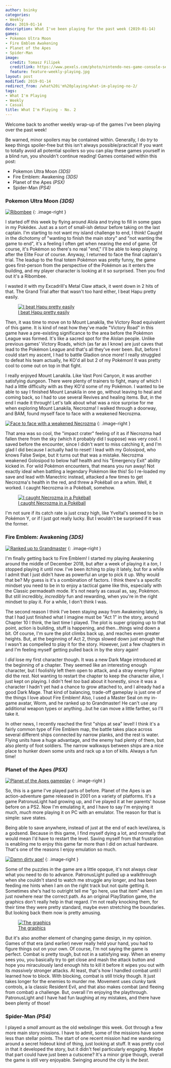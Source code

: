 ```yaml
---
author: bsinky
categories:
- Weekly
date: 2019-01-14
description: What I've been playing for the past week (2019-01-14)
games:
- Pokemon Ultra Moon
- Fire Emblem Awakening
- Planet of the Apes
- Spider-Man
image:
  credit: Tomasz Filipek
  creditlink: https://www.pexels.com/photo/nintendo-nes-game-console-set-1637438/
  feature: feature-weekly-playing.jpg
layout: post
modified: 2019-01-14
redirect_from: /what%20i'm%20playing/what-im-playing-no-2/
tags:
- What I'm Playing
- Weekly
- Casual
title: What I'm Playing - No. 2
---
```


Welcome back to another weekly wrap-up of the games I've been playing over the past week!

Be warned, minor spoilers may be contained within. Generally, I do *try* to keep things spoiler-free but this isn't always possible/practical! If you want to totally avoid all potential spoilers so you can play these games yourself in a blind run, you shouldn't continue reading! Games contained within this post:

 - Pokemon Ultra Moon *(3DS)*
 - Fire Emblem: Awakening *(3DS)*
 - Planet of the Apes *(PSX)*
 - Spider-Man *(PS4)*

<!--more-->

### Pokemon Ultra Moon *(3DS)*

[![Ribombee](https://i.imgur.com/gJPHoWhm.png)](https://i.imgur.com/gJPHoWh.png)
{: .image-right }

I started off this week by flying around Alola and trying to fill in some gaps in my Pokédex. Just as a sort of small-ish detour before taking on the last captain. I'm starting to not want my island challenge to end, I think! Caught in the dichotomy of "wanting to finish the main story" and "not wanting the game to end", it's a feeling I often get when nearing the end of game. Of course, it's Pokémon so there's no real "end," I'll be able to keep playing after the Elite Four of course. Anyway, I returned to face the final captain's trial. The leadup to the final totem Pokémon was pretty funny, the game goes first-person from the perspective of the Pokémon as it enters the building, and my player character is looking at it so surprised. Then you find out it's a Ribombee.

I wasted it with my Excadrill's Metal Claw attack, it went down in 2 hits of that. The Grand Trial after that wasn't too hard either, I beat Hapu pretty easily.

<figure class="half center">
    <a href="https://i.imgur.com/x8CB1ge.png"><img src="https://i.imgur.com/x8CB1gem.png" alt="I beat Hapu pretty easily"/>
    <figcaption>I beat Hapu pretty easily</figcaption></a>
</figure>

Then, it was time to move on to Mount Lanakila, the Victory Road equivalent of this game. It is kind of neat how they've made "Victory Road" in this game have a pre-existing significance to the area before the Pokémon League was formed. It's like a sacred spot for the Alolan people. Unlike previous games' Victory Roads, which (as far as I know) are just caves that lead to the Pokémon League and that's all they've ever been. But, before I could start my ascent, I had to battle Gladion once more! I really struggled to defeat his team actually, he KO'd all but 2 of my Pokémon! It was pretty cool to come out on top in that fight.

I really enjoyed Mount Lanakila. Like Vast Poni Canyon, it was another satisfying dungeon. There were plenty of trainers to fight, many of which I had a little difficulty with as they KO'd some of my Pokémon. I wanted to be able to say I finished Mount Lanakila in one go, without leaving to heal and coming back, so I had to use several Revives and healing items. But, in the end I made it through! Let's talk about what was a nice surprise for me when exploring Mount Lanakila, Necrozma! I walked through a doorway, and BAM, found myself face to face with a weakened Necrozma.

[![Face to face with a weakened Necrozma](https://i.imgur.com/FWKlOtlm.png)](https://i.imgur.com/FWKlOtl.png)
{: .image-right }

That area was so cool, the "impact crater" feeling of it as if Necrozma had fallen there from the sky (which it probably did I suppose) was very cool. I saved before the encounter, since I didn't want to miss catching it, and I'm glad I did because I actually had to reset! I lead with my Golosipod, who knows False Swipe, but it turns out that was a mistake. Necrozma weakened Golosipod to below half health and his "Emergency Exit" ability kicked in. For wild Pokémon encounters, that means you run away! Not exactly ideal when battling a legendary Pokémon like this! So I re-loaded my save and lead with Manectric instead, attacked a few times to get Necrozma's health in the red, and threw a Pokéball on a whim. Well, it worked. I caught Necrozma in a Pokéball, somehow.

<figure class="half center">
    <a href="https://i.imgur.com/vHJtsC3.png"><img src="https://i.imgur.com/vHJtsC3m.png" alt="I caught Necrozma in a Pokéball"/>
    <figcaption>I caught Necrozma in a Pokéball</figcaption></a>
</figure>

I'm not sure if its catch rate is just crazy high, like Yveltal's seemed to be in Pokémon Y, or if I just got really lucky. But I wouldn't be surprised if it was the former.

### Fire Emblem: Awakening *(3DS)*

[![Ranked up to Grandmaster](https://i.imgur.com/gtpseF0m.png)](https://i.imgur.com/gtpseF0.png)
{: .image-right }

I'm finally getting back to Fire Emblem! I started my playing Awakening around the middle of December 2018, but after a week of playing it a *ton*, I stopped playing it until now. I've been itching to play it lately, but for a while I admit that I just didn't have as powerful an urge to pick it up. Why would that be? My guess is it's a combination of factors. I think there's a specific mindset you need to be in to enjoy a tactical game like this, especially with the Classic permadeath mode. It's not nearly as casual as, say, Pokémon. But still incredibly, *incredibly* fun and rewarding, when you're in the right mindset to play it. For a while, I don't think I was.

The second reason I think I've been staying away from Awakening lately, is that I had just finished what I imagine must be "Act 1" in the story, around Chapter 10 I think, the last time I played. The plot is super gripping up to that point, action is building, stuff is happening, and then...things wind down a bit. Of course, I'm sure the plot climbs back up, and reaches even greater heights. But, at the beginning of Act 2, things slowed down just enough that I wasn't as compelled to play it for the story. However, just a few chapters in and I'm feeling myself getting pulled back in by the story again!

I *did* lose my first character though. It was a new Dark Mage introduced at the beginning of a chapter. They seemed like an interesting enough character, but I foolishly left them open to attack, and a stray enemy Fighter did the rest. Not wanting to restart the chapter to keep the character alive, I just kept on playing. I didn't feel *too* bad about it honestly, since it was a character I hadn't yet had a chance to grow attached to, and I already had a good Dark Mage. That kind of balancing, trade-off gameplay is just one of the things I love about Fire Emblem! Also, I used a Master Seal on my in-game avatar, Worm, and he ranked up to Grandmaster! He can't use any additional weapon types or anything...but he can move a little farther, so I'll take it.

In other news, I recently reached the first "ships at sea" level! I think it's a fairly common type of Fire Emblem map, the battle takes place across several different ships connected by narrow planks, and the rest is water. Flying units have a huge advantage, and the enemy had plenty of them, but also plenty of foot soldiers. The narrow walkways between ships are a nice place to hunker down some units and rack up a ton of kills. Always a fun time!

### Planet of the Apes *(PSX)*

[![Planet of the Apes gameplay](https://i.imgur.com/hpZtGRqm.png)](https://i.imgur.com/hpZtGRq.png)
{: .image-right }

So, this is a game I've played parts of before. Planet of the Apes is an action-adventure game released in 2001 on a variety of platforms. It's a game PatronusLight had growing up, and I've played it at her parents' house before on a PS2. Now I'm emulating it, and I have to say I'm enjoying it much, *much* more playing it on PC with an emulator. The reason for that is simple: save states.

Being able to save anywhere, instead of just at the end of each level/area, is a godsend. Because in this game, I find myself dying a lot, and normally that would mean I'd have to restart the level. Saving myself from that frustration is enabling me to enjoy this game far more than I did on actual hardware. That's one of the reasons I enjoy emulation so much.

[![Damn dirty ape!](https://i.imgur.com/wpLQat0m.png)](https://i.imgur.com/wpLQat0.png)
{: .image-right }

Some of the puzzles in the game are a little opaque, it's not always clear what you need to do to advance. PatronusLight pulled up a walkthrough when she couldn't stand to watch me struggle any longer, and has been feeding me hints when I am on the right track but not quite getting it. Sometimes she's had to outright tell me "go here, use that item" when I am just nowhere near the correct path. As an original PlayStation game, the graphics don't really help in that regard. I'm not really knocking them, for their time they were pretty standard, maybe even stretching the boundaries. But looking back them now is pretty amusing.

<figure class="half center">
    <a href="https://i.imgur.com/vIweYDO.png"><img src="https://i.imgur.com/vIweYDOm.png" alt="The graphics"/>
    <figcaption>The graphics</figcaption></a>
</figure>

But it's also another element of changing game design, in my opinion. Games of that era (and earlier) never really held your hand, you had to figure things out on your own. Of course, I'm not saying the game is perfect. Combat is pretty tough, but not in a satisfying way. When an enemy sees you, you basically try to get close and mash the attack button and hope you miraculously land enough hits to kill it before it wipes you out with its *massively* stronger attacks. At least, that's how I handled combat until I learned how to block. With blocking, combat is still tricky though. It just takes longer for the enemies to murder me. Movement uses clunky tank controls, a la classic Resident Evil, and that also makes combat (and fleeing from combat) a challenge. But, overall I'm enjoying the playthrough. PatronusLight and I have had fun laughing at my mistakes, and there have been plenty of those!

### Spider-Man *(PS4)*

I played a *small* amount as the old webslinger this week. Got through a few more main story missions. I have to admit, some of the missions have some less than stellar points. The start of one recent mission had me wandering around a secret hideout kind of thing, just looking at stuff. It was pretty cool in that it developed the story, but it didn't feel particularly engaging. Maybe that part could have just been a cutscene? It's a minor gripe though, overall the game is still very enjoyable. Swinging around the city is *the best*.